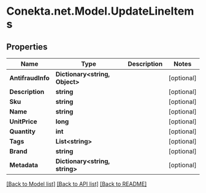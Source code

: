 # Conekta.net.Model.UpdateLineItems

## Properties

Name | Type | Description | Notes
------------ | ------------- | ------------- | -------------
**AntifraudInfo** | **Dictionary&lt;string, Object&gt;** |  | [optional] 
**Description** | **string** |  | [optional] 
**Sku** | **string** |  | [optional] 
**Name** | **string** |  | [optional] 
**UnitPrice** | **long** |  | [optional] 
**Quantity** | **int** |  | [optional] 
**Tags** | **List&lt;string&gt;** |  | [optional] 
**Brand** | **string** |  | [optional] 
**Metadata** | **Dictionary&lt;string, string&gt;** |  | [optional] 

[[Back to Model list]](../README.md#documentation-for-models) [[Back to API list]](../README.md#documentation-for-api-endpoints) [[Back to README]](../README.md)

